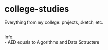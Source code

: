 # college-studies
Everything from my college: projects, sketch, etc.

<br>
Info:<br> - AED equals to Algorithms and Data Sctructure
